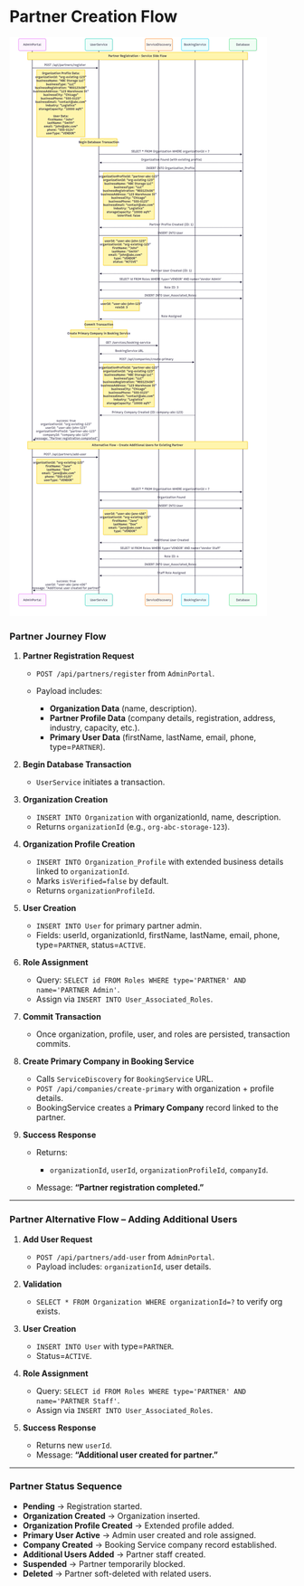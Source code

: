 # Partner Creation Flow

![Partner Creation Flow](../diagrams/service-side-partner-creation-flow.png)

### Partner Journey Flow

1. **Partner Registration Request**

   * `POST /api/partners/register` from `AdminPortal`.
   * Payload includes:

     * **Organization Data** (name, description).
     * **Partner Profile Data** (company details, registration, address, industry, capacity, etc.).
     * **Primary User Data** (firstName, lastName, email, phone, type=`PARTNER`).

2. **Begin Database Transaction**

   * `UserService` initiates a transaction.

3. **Organization Creation**

   * `INSERT INTO Organization` with organizationId, name, description.
   * Returns `organizationId` (e.g., `org-abc-storage-123`).

4. **Organization Profile Creation**

   * `INSERT INTO Organization_Profile` with extended business details linked to `organizationId`.
   * Marks `isVerified=false` by default.
   * Returns `organizationProfileId`.

5. **User Creation**

   * `INSERT INTO User` for primary partner admin.
   * Fields: userId, organizationId, firstName, lastName, email, phone, type=`PARTNER`, status=`ACTIVE`.

6. **Role Assignment**

   * Query: `SELECT id FROM Roles WHERE type='PARTNER' AND name='PARTNER Admin'`.
   * Assign via `INSERT INTO User_Associated_Roles`.

7. **Commit Transaction**

   * Once organization, profile, user, and roles are persisted, transaction commits.

8. **Create Primary Company in Booking Service**

   * Calls `ServiceDiscovery` for `BookingService` URL.
   * `POST /api/companies/create-primary` with organization + profile details.
   * BookingService creates a **Primary Company** record linked to the partner.

9. **Success Response**

   * Returns:

     * `organizationId`, `userId`, `organizationProfileId`, `companyId`.
   * Message: **“Partner registration completed.”**

---

### Partner Alternative Flow – Adding Additional Users

1. **Add User Request**

   * `POST /api/partners/add-user` from `AdminPortal`.
   * Payload includes: `organizationId`, user details.

2. **Validation**

   * `SELECT * FROM Organization WHERE organizationId=?` to verify org exists.

3. **User Creation**

   * `INSERT INTO User` with type=`PARTNER`.
   * Status=`ACTIVE`.

4. **Role Assignment**

   * Query: `SELECT id FROM Roles WHERE type='PARTNER' AND name='PARTNER Staff'`.
   * Assign via `INSERT INTO User_Associated_Roles`.

5. **Success Response**

   * Returns new `userId`.
   * Message: **“Additional user created for partner.”**

---

### Partner Status Sequence

* **Pending** → Registration started.
* **Organization Created** → Organization inserted.
* **Organization Profile Created** → Extended profile added.
* **Primary User Active** → Admin user created and role assigned.
* **Company Created** → Booking Service company record established.
* **Additional Users Added** → Partner staff created.
* **Suspended** → Partner temporarily blocked.
* **Deleted** → Partner soft-deleted with related users.
